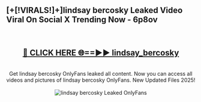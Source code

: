 <h2>[+[!VIRALS!]+]lindsay bercosky Leaked Video Viral On Social X Trending Now - 6p8ov</h2>
<br>
<div align="center">
<h2><a href="https://libra.edu.pl?lindsay_bercosky" rel="nofollow">🔴 CLICK HERE 🌐==►► lindsay_bercosky</a></h2>
<br>
Get lindsay bercosky OnlyFans leaked all content. Now you can access all videos and pictures of lindsay bercosky OnlyFans. New Updated Files 2025!
<br>
<br>
<a href="https://libra.edu.pl?lindsay_bercosky" rel="nofollow" data-target="animated-image.originalLink"><img src="https://i.ibb.co.com/WyWwxjT/player-gif2.gif" alt="lindsay bercosky Leaked OnlyFans" style="max-width: 100%; display: inline-block;" data-target="animated-image.originalImage"></a>
</div>
<br>
